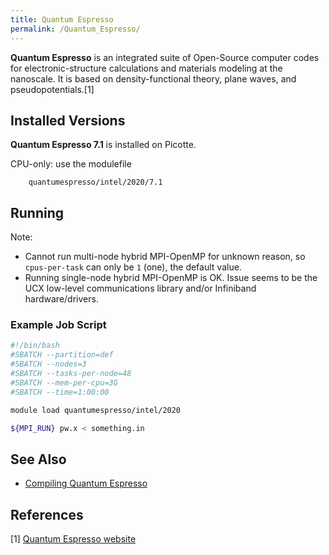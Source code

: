 ```yaml
---
title: Quantum Espresso
permalink: /Quantum_Espresso/
---
```


**Quantum Espresso** is an integrated suite of Open-Source computer
codes for electronic-structure calculations and materials modeling at
the nanoscale. It is based on density-functional theory, plane waves,
and pseudopotentials.[1]

Installed Versions
------------------

**Quantum Espresso 7.1** is installed on Picotte.

CPU-only: use the modulefile

`    quantumespresso/intel/2020/7.1`

Running
-------

Note:

-   Cannot run multi-node hybrid MPI-OpenMP for unknown reason, so
    `cpus-per-task` can only be `1` (one), the default value.
-   Running single-node hybrid MPI-OpenMP is OK. Issue seems to be the
    UCX low-level communications library and/or Infiniband
    hardware/drivers.

### Example Job Script

``` bash
#!/bin/bash
#SBATCH --partition=def
#SBATCH --nodes=3
#SBATCH --tasks-per-node=48
#SBATCH --mem-per-cpu=3G
#SBATCH --time=1:00:00

module load quantumespresso/intel/2020

${MPI_RUN} pw.x < something.in
```

See Also
--------

-   [Compiling Quantum Espresso](/Compiling_Quantum_Espresso "wikilink")

References
----------

<references/>

[1] [Quantum Espresso website](https://www.quantum-espresso.org/)